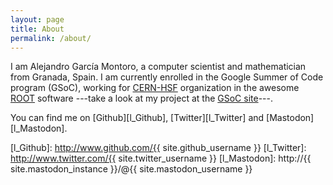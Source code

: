 ```yaml
---
layout: page
title: About
permalink: /about/
---
```


I am Alejandro García Montoro, a computer scientist and mathematician from
Granada, Spain. I am currently enrolled in the Google Summer of Code program
(GSoC), working for [CERN-HSF][l_CERN] organization in the awesome
[ROOT][l_ROOT] software ---take a look at my project at the
[GSoC site][l_GSoC]---.

You can find me on [Github][l_Github], [Twitter][l_Twitter] and
[Mastodon][l_Mastodon].


[l_CERN]: https://summerofcode.withgoogle.com/organizations/4978158764818432/
[l_ROOT]: http://root.cern.ch/
[l_GSoC]: https://summerofcode.withgoogle.com/projects/#5874058599071744
[l_Github]: http://www.github.com/{{ site.github_username }}
[l_Twitter]: http://www.twitter.com/{{ site.twitter_username }}
[l_Mastodon]: http://{{ site.mastodon_instance }}/@{{ site.mastodon_username }}
